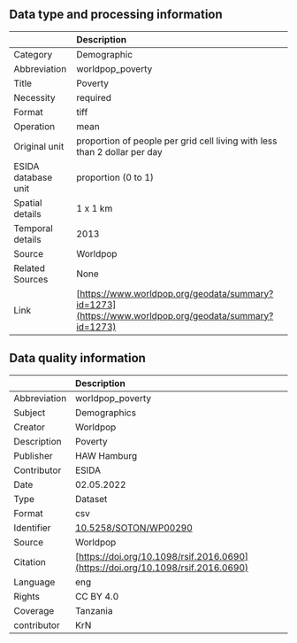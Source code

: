 ## Data type and processing information 

|                     | Description                                                                                          |
|:--------------------|:-----------------------------------------------------------------------------------------------------|
| Category            | Demographic                                                                                          |
| Abbreviation        | worldpop_poverty                                                                                     |
| Title               | Poverty                                                                                              |
| Necessity           | required                                                                                             |
| Format              | tiff                                                                                                 |
| Operation           | mean                                                                                                 |
| Original unit       | proportion of people per grid cell living with less than 2 dollar per day                            |
| ESIDA database unit | proportion (0 to 1)                                                                                  |
| Spatial details     | 1 x 1 km                                                                                             |
| Temporal details    | 2013                                                                                                 |
| Source              | Worldpop                                                                                             |
| Related Sources     | None                                                                                                 |
| Link                | [https://www.worldpop.org/geodata/summary?id=1273](https://www.worldpop.org/geodata/summary?id=1273) |

## Data quality information 

|              | Description                                                                      |
|:-------------|:---------------------------------------------------------------------------------|
| Abbreviation | worldpop_poverty                                                                 |
| Subject      | Demographics                                                                     |
| Creator      | Worldpop                                                                         |
| Description  | Poverty                                                                          |
| Publisher    | HAW Hamburg                                                                      |
| Contributor  | ESIDA                                                                            |
| Date         | 02.05.2022                                                                       |
| Type         | Dataset                                                                          |
| Format       | csv                                                                              |
| Identifier   | [10.5258/SOTON/WP00290](https://doi.org/10.5258/SOTON/WP00290)                   |
| Source       | Worldpop                                                                         |
| Citation     | [https://doi.org/10.1098/rsif.2016.0690](https://doi.org/10.1098/rsif.2016.0690) |
| Language     | eng                                                                              |
| Rights       | CC BY 4.0                                                                        |
| Coverage     | Tanzania                                                                         |
| contributor  | KrN                                                                              |